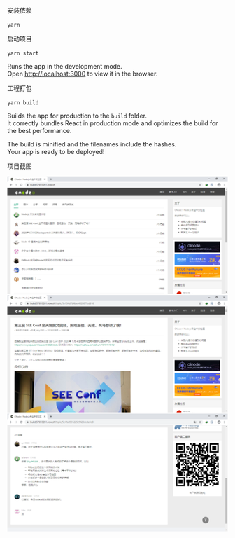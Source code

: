 安装依赖

`yarn`

启动项目

`yarn start`

Runs the app in the development mode.<br />
Open [http://localhost:3000](http://localhost:3000) to view it in the browser.

工程打包

`yarn build`

Builds the app for production to the `build` folder.<br />
It correctly bundles React in production mode and optimizes the build for the best performance.

The build is minified and the filenames include the hashes.<br />
Your app is ready to be deployed!

项目截图

![image](https://github.com/basilbai/react-cnode/raw/master/images/home.png)
![image](https://github.com/basilbai/react-cnode/raw/master/images/topic.png)
![image](https://github.com/basilbai/react-cnode/raw/master/images/comment.png)
